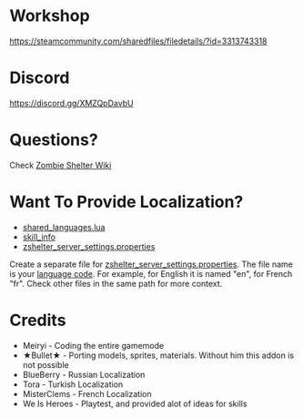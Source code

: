 # Workshop
https://steamcommunity.com/sharedfiles/filedetails/?id=3313743318

# Discord
https://discord.gg/XMZQpDavbU

# Questions?
Check [Zombie Shelter Wiki](https://github.com/Meiryi/Zombie-Shelter-Wiki/wiki)

# Want To Provide Localization?
* [shared_languages.lua](https://github.com/Meiryi/Zombie-Shelter-PVE-Survival-Gamemode/blob/0069509780fd387704638ba6235ccac67fff6c4d/gamemodes/zombieshelterv2/gamemode/shared/shared_languages.lua)
* [skill_info](https://github.com/Meiryi/Zombie-Shelter-PVE-Survival-Gamemode/tree/0069509780fd387704638ba6235ccac67fff6c4d/gamemodes/zombieshelterv2/gamemode/skill_info)
* [zshelter_server_settings.properties](https://github.com/Meiryi/Zombie-Shelter-PVE-Survival-Gamemode/blob/0069509780fd387704638ba6235ccac67fff6c4d/resource/localization/en/zshelter_server_settings.properties)

Create a separate file for [zshelter_server_settings.properties](https://github.com/Meiryi/Zombie-Shelter-PVE-Survival-Gamemode/blob/0069509780fd387704638ba6235ccac67fff6c4d/resource/localization/en/zshelter_server_settings.properties). The file name is your [language code](https://wiki.facepunch.com/gmod/Addon_Localization#supportedlanguages). For example, for English it is named "en", for French "fr". Check other files in the same path for more context.

# Credits
* Meiryi - Coding the entire gamemode
* ★Bullet★ - Porting models, sprites, materials. Without him this addon is not possible
* BlueBerry - Russian Localization
* Tora - Turkish Localization
* MisterClems - French Localization
* We Is Heroes - Playtest, and provided alot of ideas for skills
